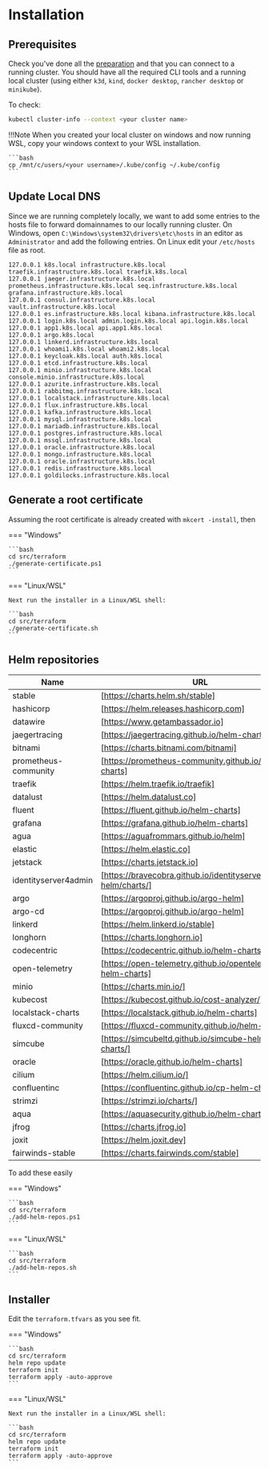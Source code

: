 <!-- markdownlint-disable MD046 -->
# Installation

## Prerequisites

Check you've done all the [preparation](./preparation.md) and that you can connect to a running cluster. You should have all the required CLI tools and a running local cluster (using either `k3d`, `kind`, `docker desktop`, `rancher desktop` or `minikube`).

To check:

```bash
kubectl cluster-info --context <your cluster name>
```

!!!Note
    When you created your local cluster on windows and now running WSL, copy your windows context to your WSL installation.

    ```bash
    cp /mnt/c/users/<your username>/.kube/config ~/.kube/config
    ```

## Update Local DNS

Since we are running completely locally, we want to add some entries to the hosts file to forward domainnames to our locally running cluster.
On Windows, open `C:\Windows\system32\drivers\etc\hosts` in an editor as `Administrator` and add the following entries.
On Linux edit your `/etc/hosts` file as root.

```text
127.0.0.1 k8s.local infrastructure.k8s.local traefik.infrastructure.k8s.local traefik.k8s.local
127.0.0.1 jaeger.infrastructure.k8s.local prometheus.infrastructure.k8s.local seq.infrastructure.k8s.local grafana.infrastructure.k8s.local
127.0.0.1 consul.infrastructure.k8s.local vault.infrastructure.k8s.local
127.0.0.1 es.infrastructure.k8s.local kibana.infrastructure.k8s.local
127.0.0.1 login.k8s.local admin.login.k8s.local api.login.k8s.local
127.0.0.1 app1.k8s.local api.app1.k8s.local
127.0.0.1 argo.k8s.local
127.0.0.1 linkerd.infrastructure.k8s.local
127.0.0.1 whoami1.k8s.local whoami2.k8s.local
127.0.0.1 keycloak.k8s.local auth.k8s.local
127.0.0.1 etcd.infrastructure.k8s.local
127.0.0.1 minio.infrastructure.k8s.local console.minio.infrastructure.k8s.local
127.0.0.1 azurite.infrastructure.k8s.local
127.0.0.1 rabbitmq.infrastructure.k8s.local
127.0.0.1 localstack.infrastructure.k8s.local
127.0.0.1 flux.infrastructure.k8s.local
127.0.0.1 kafka.infrastructure.k8s.local
127.0.0.1 mysql.infrastructure.k8s.local
127.0.0.1 mariadb.infrastructure.k8s.local
127.0.0.1 postgres.infrastructure.k8s.local
127.0.0.1 mssql.infrastructure.k8s.local
127.0.0.1 oracle.infrastructure.k8s.local
127.0.0.1 mongo.infrastructure.k8s.local
127.0.0.1 oracle.infrastructure.k8s.local
127.0.0.1 redis.infrastructure.k8s.local
127.0.0.1 goldilocks.infrastructure.k8s.local
```

## Generate a root certificate

Assuming the root certificate is already created with `mkcert -install`, then

=== "Windows"

    ```bash
    cd src/terraform
    ./generate-certificate.ps1
    ```

=== "Linux/WSL"

    Next run the installer in a Linux/WSL shell:

    ```bash
    cd src/terraform
    ./generate-certificate.sh
    ```

## Helm repositories

| Name                 | URL                                                               |
| -------------------- | ----------------------------------------------------------------- |
| stable               | [https://charts.helm.sh/stable]                                   |
| hashicorp            | [https://helm.releases.hashicorp.com]                             |
| datawire             | [https://www.getambassador.io]                                    |
| jaegertracing        | [https://jaegertracing.github.io/helm-charts]                     |
| bitnami              | [https://charts.bitnami.com/bitnami]                              |
| prometheus-community | [https://prometheus-community.github.io/helm-charts]              |
| traefik              | [https://helm.traefik.io/traefik]                                 |
| datalust             | [https://helm.datalust.co]                                        |
| fluent               | [https://fluent.github.io/helm-charts]                            |
| grafana              | [https://grafana.github.io/helm-charts]                           |
| agua                 | [https://aguafrommars.github.io/helm]                             |
| elastic              | [https://helm.elastic.co]                                         |
| jetstack             | [https://charts.jetstack.io]                                      |
| identityserver4admin | [https://bravecobra.github.io/identityserver4.admin-helm/charts/] |
| argo                 | [https://argoproj.github.io/argo-helm]                            |
| argo-cd              | [https://argoproj.github.io/argo-helm]                            |
| linkerd              | [https://helm.linkerd.io/stable]                                  |
| longhorn             | [https://charts.longhorn.io]                                      |
| codecentric          | [https://codecentric.github.io/helm-charts]                       |
| open-telemetry       | [https://open-telemetry.github.io/opentelemetry-helm-charts]      |
| minio                | [https://charts.min.io/]                                          |
| kubecost             | [https://kubecost.github.io/cost-analyzer/]                       |
| localstack-charts    | [https://localstack.github.io/helm-charts]                        |
| fluxcd-community     | [https://fluxcd-community.github.io/helm-charts]                  |
| simcube              | [https://simcubeltd.github.io/simcube-helm-charts/]               |
| oracle               | [https://oracle.github.io/helm-charts]                            |
| cilium               | [https://helm.cilium.io/]                                         |
| confluentinc         | [https://confluentinc.github.io/cp-helm-charts/]                  |
| strimzi              | [https://strimzi.io/charts/]                                      |
| aqua                 | [https://aquasecurity.github.io/helm-charts/]                     |
| jfrog                | [https://charts.jfrog.io]                                         |
| joxit                | [https://helm.joxit.dev]                                          |
| fairwinds-stable     | [https://charts.fairwinds.com/stable]                             |

To add these easily

=== "Windows"

    ```bash
    cd src/terraform
    ./add-helm-repos.ps1
    ```

=== "Linux/WSL"

    ```bash
    cd src/terraform
    ./add-helm-repos.sh
    ```

## Installer

Edit the `terraform.tfvars` as you see fit.

=== "Windows"

    ```bash
    cd src/terraform
    helm repo update
    terraform init
    terraform apply -auto-approve
    ```

=== "Linux/WSL"

    Next run the installer in a Linux/WSL shell:

    ```bash
    cd src/terraform
    helm repo update
    terraform init
    terraform apply -auto-approve
    ```
